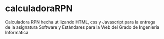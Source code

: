 # calculadoraRPN

Calculadora RPN hecha utilizando HTML, css y Javascript para la entrega de la asignatura Software y Estándares para la Web del Grado de Ingeniería Informática
